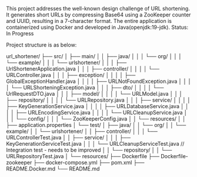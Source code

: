 This project addresses the well-known design challenge of URL shortening. 
It generates short URLs by compressing Base64 using a ZooKeeper counter and UUID, resulting in a 7-character format. 
The entire application is containerized using Docker and developed in Java(openjdk:19-jdk).
Status: In Progress


Project structure is as below:

url_shortener/ ├── src/ │ ├── main/ │ │ ├── java/ │ │ │ └── org/ │ │ │ └── example/ │ │ │ └── urlshortener/ │ │ │ ├── UrlShortenerApplication.java
│ │ │ ├── controller/ │ │ │ │ └── URLController.java
│ │ │ ├── exception/ │ │ │ │ ├── GlobalExceptionHandler.java
│ │ │ │ ├── URLNotFoundException.java
│ │ │ │ └── URLShorteningException.java │ │ │ ├── dto/ │ │ │ │ └── UrlRequestDTO.java
│ │ │ ├── model/ │ │ │ │ └── URLModel.java
│ │ │ ├── repository/ │ │ │ │ └── URLRepository.java
│ │ │ ├── service/ │ │ │ │ ├── KeyGenerationService.java │ │ │ │ ├── URLDatabaseService.java │ │ │ │ ├── URLEncodingService.java │ │ │ │ └── URLCleanupService.java
│ │ │ └── config/ │ │ │ └── ZooKeeperConfig.java
│ │ └── resources/ │ │ ├── application.properties
│ └── test/ │ ├── java/ │ │ └── org/ │ │ └── example/ │ │ └── urlshortener/ │ │ ├── controller/ │ │ │ └── URLControllerTest.java
│ │ ├── service/ │ │ │ ├── KeyGenerationServiceTest.java
│ │ │ └── URLCleanupServiceTest.java // Integration test - needs to be improved
│ │ └── repository/ │ │ └── URLRepositoryTest.java
│ └── resources/ ├── Dockerfile
├── Dockerfile-zookeeper ├── docker-compose.yml ├── pom.xml
├── README.Docker.md └── README.md

